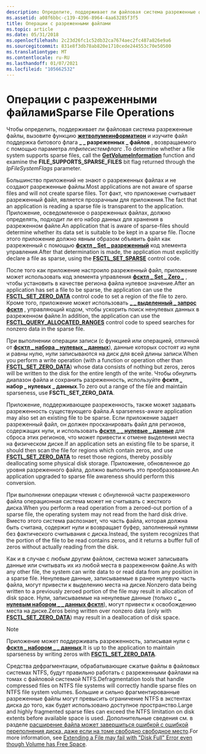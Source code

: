 ```yaml
---
description: Определите, поддерживает ли файловая система разреженные файлы, вызвав функцию Жетволумеинформатион.
ms.assetid: a08f6bbc-c139-4396-8964-4aa63285f3f5
title: Операции с разреженными файлами
ms.topic: article
ms.date: 05/31/2018
ms.openlocfilehash: 2c23d26fc1c52db32ca7674aec2fc487a826e9a6
ms.sourcegitcommit: 831e8f3db78ab820e1710cede244553c70e50500
ms.translationtype: MT
ms.contentlocale: ru-RU
ms.lasthandoff: 01/07/2021
ms.locfileid: "105662532"
---
```

# <a name="sparse-file-operations"></a><span data-ttu-id="84600-103">Операции с разреженными файлами</span><span class="sxs-lookup"><span data-stu-id="84600-103">Sparse File Operations</span></span>

<span data-ttu-id="84600-104">Чтобы определить, поддерживает ли файловая система разреженные файлы, вызовите функцию [**жетволумеинформатион**](/windows/desktop/api/FileAPI/nf-fileapi-getvolumeinformationa) и изучите файл поддержка битового флага **\_ \_ разреженных \_ файлов** , возвращаемого с помощью параметра *лпфилесистемфлагс* .</span><span class="sxs-lookup"><span data-stu-id="84600-104">To determine whether a file system supports sparse files, call the [**GetVolumeInformation**](/windows/desktop/api/FileAPI/nf-fileapi-getvolumeinformationa) function and examine the **FILE\_SUPPORTS\_SPARSE\_FILES** bit flag returned through the *lpFileSystemFlags* parameter.</span></span>

<span data-ttu-id="84600-105">Большинство приложений не знают о разреженных файлах и не создают разреженные файлы.</span><span class="sxs-lookup"><span data-stu-id="84600-105">Most applications are not aware of sparse files and will not create sparse files.</span></span> <span data-ttu-id="84600-106">Тот факт, что приложение считывает разреженный файл, является прозрачным для приложения.</span><span class="sxs-lookup"><span data-stu-id="84600-106">The fact that an application is reading a sparse file is transparent to the application.</span></span> <span data-ttu-id="84600-107">Приложение, осведомленное о разреженных файлах, должно определять, подходит ли его набор данных для хранения в разреженном файле.</span><span class="sxs-lookup"><span data-stu-id="84600-107">An application that is aware of sparse-files should determine whether its data set is suitable to be kept in a sparse file.</span></span> <span data-ttu-id="84600-108">После этого приложение должно явным образом объявить файл как разреженный с помощью [**фсктл \_ Set \_ разреженный**](/windows/win32/api/winioctl/ni-winioctl-fsctl_set_sparse) код элемента управления.</span><span class="sxs-lookup"><span data-stu-id="84600-108">After that determination is made, the application must explicitly declare a file as sparse, using the [**FSCTL\_SET\_SPARSE**](/windows/win32/api/winioctl/ni-winioctl-fsctl_set_sparse) control code.</span></span>

<span data-ttu-id="84600-109">После того как приложение настроило разреженный файл, приложение может использовать код элемента управления [**фсктл \_ Set \_ Zero \_**](/windows/win32/api/winioctl/ni-winioctl-fsctl_set_zero_data) , чтобы установить в качестве региона файла нулевое значение.</span><span class="sxs-lookup"><span data-stu-id="84600-109">After an application has set a file to be sparse, the application can use the [**FSCTL\_SET\_ZERO\_DATA**](/windows/win32/api/winioctl/ni-winioctl-fsctl_set_zero_data) control code to set a region of the file to zero.</span></span> <span data-ttu-id="84600-110">Кроме того, приложение может использовать [**\_ \_ выделенный \_ запрос фсктл**](/windows/win32/api/winioctl/ni-winioctl-fsctl_query_allocated_ranges) , управляющий кодом, чтобы ускорить поиск ненулевых данных в разреженном файле.</span><span class="sxs-lookup"><span data-stu-id="84600-110">In addition, the application can use the [**FSCTL\_QUERY\_ALLOCATED\_RANGES**](/windows/win32/api/winioctl/ni-winioctl-fsctl_query_allocated_ranges) control code to speed searches for nonzero data in the sparse file.</span></span>

<span data-ttu-id="84600-111">При выполнении операции записи (с функцией или операцией, отличной от [**фсктл \_ набора \_ нулевых \_ данных**](/windows/win32/api/winioctl/ni-winioctl-fsctl_set_zero_data)), данные которых состоят из нуля и равны нулю, нули записываются на диск для всей длины записи.</span><span class="sxs-lookup"><span data-stu-id="84600-111">When you perform a write operation (with a function or operation other than [**FSCTL\_SET\_ZERO\_DATA**](/windows/win32/api/winioctl/ni-winioctl-fsctl_set_zero_data)) whose data consists of nothing but zeros, zeros will be written to the disk for the entire length of the write.</span></span> <span data-ttu-id="84600-112">Чтобы обнулить диапазон файла и сохранить разреженность, используйте **фсктл \_ набор \_ нулевых \_ данных**.</span><span class="sxs-lookup"><span data-stu-id="84600-112">To zero out a range of the file and maintain sparseness, use **FSCTL\_SET\_ZERO\_DATA**.</span></span>

<span data-ttu-id="84600-113">Приложение, поддерживающее разреженность, также может задавать разреженность существующего файла.</span><span class="sxs-lookup"><span data-stu-id="84600-113">A sparseness-aware application may also set an existing file to be sparse.</span></span> <span data-ttu-id="84600-114">Если приложение задает разреженный файл, он должен просканировать файл для регионов, содержащих нули, и использовать [**фсктл \_ \_ нулевые \_ данные**](/windows/win32/api/winioctl/ni-winioctl-fsctl_set_zero_data) для сброса этих регионов, что может привести к отмене выделения места на физическом диске.</span><span class="sxs-lookup"><span data-stu-id="84600-114">If an application sets an existing file to be sparse, it should then scan the file for regions which contain zeros, and use [**FSCTL\_SET\_ZERO\_DATA**](/windows/win32/api/winioctl/ni-winioctl-fsctl_set_zero_data) to reset those regions, thereby possibly deallocating some physical disk storage.</span></span> <span data-ttu-id="84600-115">Приложение, обновленное до уровня разреженного файла, должно выполнить это преобразование.</span><span class="sxs-lookup"><span data-stu-id="84600-115">An application upgraded to sparse file awareness should perform this conversion.</span></span>

<span data-ttu-id="84600-116">При выполнении операции чтения с обнуленной части разреженного файла операционная система может не считывать с жесткого диска.</span><span class="sxs-lookup"><span data-stu-id="84600-116">When you perform a read operation from a zeroed-out portion of a sparse file, the operating system may not read from the hard disk drive.</span></span> <span data-ttu-id="84600-117">Вместо этого система распознает, что часть файла, которая должна быть считана, содержит нули и возвращает буфер, заполненный нулями без фактического считывания с диска.</span><span class="sxs-lookup"><span data-stu-id="84600-117">Instead, the system recognizes that the portion of the file to be read contains zeros, and it returns a buffer full of zeros without actually reading from the disk.</span></span>

<span data-ttu-id="84600-118">Как и в случае с любым другим файлом, система может записывать данные или считывать их из любой места в разреженном файле.</span><span class="sxs-lookup"><span data-stu-id="84600-118">As with any other file, the system can write data to or read data from any position in a sparse file.</span></span> <span data-ttu-id="84600-119">Ненулевые данные, записываемые в ранее нулевую часть файла, могут привести к выделению места на диске.</span><span class="sxs-lookup"><span data-stu-id="84600-119">Nonzero data being written to a previously zeroed portion of the file may result in allocation of disk space.</span></span> <span data-ttu-id="84600-120">Нули, записываемые на ненулевые данные (только с [**\_ нулевым набором \_ \_ данных фсктл**](/windows/win32/api/winioctl/ni-winioctl-fsctl_set_zero_data)), могут привести к освобождению места на диске.</span><span class="sxs-lookup"><span data-stu-id="84600-120">Zeros being written over nonzero data (only with [**FSCTL\_SET\_ZERO\_DATA**](/windows/win32/api/winioctl/ni-winioctl-fsctl_set_zero_data)) may result in a deallocation of disk space.</span></span>

> [!Note]  
> <span data-ttu-id="84600-121">Приложение может поддерживать разреженность, записывая нули с [**фсктл \_ набором \_ \_ данных**](/windows/win32/api/winioctl/ni-winioctl-fsctl_set_zero_data).</span><span class="sxs-lookup"><span data-stu-id="84600-121">It is up to the application to maintain sparseness by writing zeros with [**FSCTL\_SET\_ZERO\_DATA**](/windows/win32/api/winioctl/ni-winioctl-fsctl_set_zero_data).</span></span>

 

<span data-ttu-id="84600-122">Средства дефрагментации, обрабатывающие сжатые файлы в файловых системах NTFS, будут правильно работать с разреженными файлами на томах с файловой системой NTFS.</span><span class="sxs-lookup"><span data-stu-id="84600-122">Defragmentation tools that handle compressed files on NTFS file systems will correctly handle sparse files on NTFS file system volumes.</span></span> <span data-ttu-id="84600-123">Большие и сильно фрагментированные разреженные файлы могут превысить ограничение NTFS в экстентах диска до того, как будет использовано доступное пространство.</span><span class="sxs-lookup"><span data-stu-id="84600-123">Large and highly fragmented sparse files can exceed the NTFS limitation on disk extents before available space is used.</span></span> <span data-ttu-id="84600-124">Дополнительные сведения см. в разделе [расширение файла может завершиться ошибкой с ошибкой переполнения диска, даже если на томе свободно свободное место](https://support.microsoft.com/default.aspx/kb/957180).</span><span class="sxs-lookup"><span data-stu-id="84600-124">For more information, see [Extending a File may fail with "Disk Full" Error even though Volume has Free Space](https://support.microsoft.com/default.aspx/kb/957180).</span></span>

 

 
